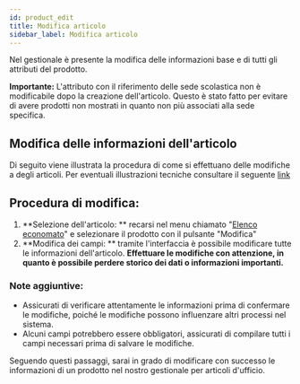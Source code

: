 ```yaml
---
id: product_edit
title: Modifica articolo
sidebar_label: Modifica articolo
---
```


Nel gestionale è presente la modifica delle informazioni base e di tutti gli attributi del prodotto.


<div className="important-info">
  <p><strong>Importante:</strong> L'attributo con il riferimento delle sede scolastica non è modificabile dopo la creazione dell'articolo.
    Questo è stato fatto per evitare di avere prodotti non mostrati in quanto non più associati alla sede specifica.
</p>
</div>

## Modifica delle informazioni dell'articolo

Di seguito viene illustrata la procedura di come si effettuano delle modifiche a degli articoli. 
Per eventuali illustrazioni tecniche consultare il seguente [link](/docs/doc_admin_db/products_db_schema)

## Procedura di modifica:

1. **Selezione dell'articolo: ** recarsi nel menu chiamato "[Elenco economato](/docs/doc_user/products_list)" e selezionare il prodotto con il pulsante "Modifica"
2. **Modifica dei campi: ** tramite l'interfaccia è possibile modificare tutte le informazioni dell'articolo.
<strong>Effettuare le modifiche con attenzione, in quanto è possibile perdere storico dei dati o informazioni importanti.</strong>

### Note aggiuntive:

- Assicurati di verificare attentamente le informazioni prima di confermare le modifiche, poiché le modifiche possono influenzare altri processi nel sistema.
- Alcuni campi potrebbero essere obbligatori, assicurati di compilare tutti i campi necessari prima di salvare le modifiche.

Seguendo questi passaggi, sarai in grado di modificare con successo le informazioni di un prodotto nel nostro gestionale per articoli d'ufficio.